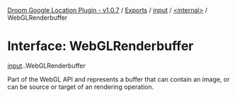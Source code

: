 [Droom Google Location Plugin - v1.0.7](../README.md) / [Exports](../modules.md) / [input](../modules/input.md) / [<internal\>](../modules/input._internal_.md) / WebGLRenderbuffer

# Interface: WebGLRenderbuffer

[input](../modules/input.md).[<internal>](../modules/input._internal_.md).WebGLRenderbuffer

Part of the WebGL API and represents a buffer that can contain an image, or can be source or target of an rendering operation.
